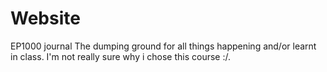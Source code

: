 # Website
 EP1000 journal
The dumping ground for all things happening and/or learnt in class. I'm not really sure why i chose this course :/.
